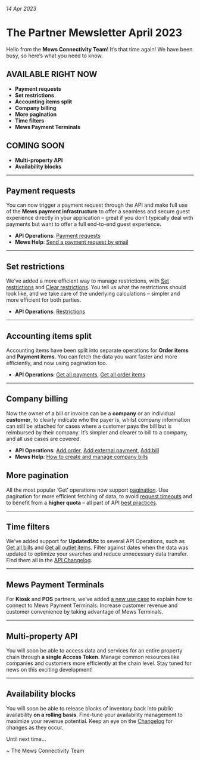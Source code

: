 _14 Apr 2023_

# The Partner Mewsletter April 2023

Hello from the **Mews Connectivity Team**! It’s that time again! We have been busy, so here’s what you need to know.

## AVAILABLE RIGHT NOW

* **Payment requests**
* **Set restrictions**
* **Accounting items split**
* **Company billing**
* **More pagination**
* **Time filters**
* **Mews Payment Terminals**

## COMING SOON
* **Multi-property API**
* **Availability blocks**

<hr>

## Payment requests

You can now trigger a payment request through the API and make full use of the **Mews payment infrastructure** to offer a seamless and secure guest experience directly in your application – great if you don’t typically deal with payments but want to offer a full end-to-end guest experience.

* **API Operations**: [Payment requests](https://mews-systems.gitbook.io/connector-api/operations/paymentrequests)
* **Mews Help**: [Send a payment request by email](https://help.mews.com/s/article/send-a-payment-request-by-email?language=en_US)

<hr>

## Set restrictions

We’ve added a more efficient way to manage restrictions, with [Set restrictions](https://mews-systems.gitbook.io/connector-api/operations/restrictions#set-restrictions) and [Clear restrictions](https://mews-systems.gitbook.io/connector-api/operations/restrictions#clear-restrictions). You tell us what the restrictions should look like, and we take care of the underlying calculations – simpler and more efficient for both parties.

* **API Operations**: [Restrictions](https://mews-systems.gitbook.io/connector-api/operations/restrictions)

<hr>

## Accounting items split

Accounting items have been split into separate operations for **Order items** and **Payment items**. You can fetch the data you want faster and more efficiently, and now using pagination too.

* **API Operations**: [Get all payments](https://mews-systems.gitbook.io/connector-api/operations/payments#get-all-payments), [Get all order items](https://mews-systems.gitbook.io/connector-api/operations/orderitems#get-all-order-items)

<hr>

## Company billing

Now the owner of a bill or invoice can be a **company** or an individual **customer**, to clearly indicate who the payer is, whilst company information can still be attached for cases where a customer pays the bill but is reimbursed by their company. It’s simpler and clearer to bill to a company, and all use cases are covered.

* **API Operations**: [Add order](https://mews-systems.gitbook.io/connector-api/operations/orders#add-order), [Add external payment](https://mews-systems.gitbook.io/connector-api/operations/payments#add-external-payment), [Add bill](https://mews-systems.gitbook.io/connector-api/operations/bills#add-bill)
* **Mews Help**: [How to create and manage company bills](https://help.mews.com/s/article/How-to-create-and-manage-company-bills?language=en_US)

## More pagination

All the most popular ‘Get’ operations now support [pagination](https://mews-systems.gitbook.io/connector-api/guidelines/pagination). Use pagination for more efficient fetching of data, to avoid [request timeouts](https://mews-systems.gitbook.io/connector-api/guidelines/requests#request-timeouts) and to benefit from a **higher quota** – all part of API [best practices](https://mews-systems.gitbook.io/connector-api/guidelines/best-practices).

<hr>

## Time filters

We’ve added support for **UpdatedUtc** to several API Operations, such as [Get all bills](https://mews-systems.gitbook.io/connector-api/operations/bills#get-all-bills) and [Get all outlet items](https://mews-systems.gitbook.io/connector-api/operations/outletitems#get-all-outlet-items). Filter against dates when the data was updated to optimize your searches and reduce unnecessary data transfer. Find them all in the [API Changelog](https://mews-systems.gitbook.io/connector-api/changelog).

<hr>

## Mews Payment Terminals

For **Kiosk** and **POS** partners, we’ve added [a new use case](https://mews-systems.gitbook.io/connector-api/use-cases/mews-terminals) to explain how to connect to Mews Payment Terminals. Increase customer revenue and customer convenience by taking advantage of Mews Terminals.

<hr>

## Multi-property API

You will soon be able to access data and services for an entire property chain through **a single Access Token**. Manage common resources like companies and customers more efficiently at the chain level. Stay tuned for news on this exciting development!

<hr>

## Availability blocks

You will soon be able to release blocks of inventory back into public availability **on a rolling basis**. Fine-tune your availability management to maximize your revenue potential. Keep an eye on the [Changelog](https://mews-systems.gitbook.io/connector-api/changelog) for changes as they occur.

Until next time...

\~ The Mews Connectivity Team
